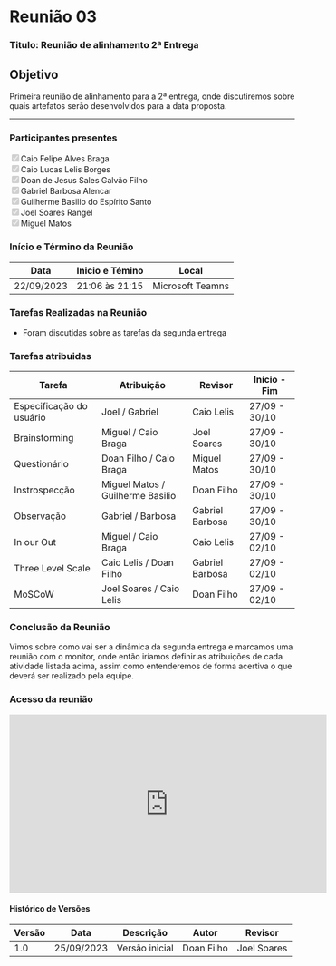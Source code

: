 # **Reunião 03** 
### **Titulo**: Reunião de alinhamento 2ª Entrega

## **Objetivo**
Primeira reunião de alinhamento para a 2ª entrega, onde discutiremos sobre quais artefatos serão desenvolvidos para a data proposta.

---
### **Participantes presentes**
<label><input type="checkbox" checked disabled>Caio Felipe Alves Braga</label><br>
<label><input type="checkbox" checked disabled>Caio Lucas Lelis Borges</label><br>
<label><input type="checkbox" checked disabled>Doan de Jesus Sales Galvão Filho</label><br>
<label><input type="checkbox" checked disabled>Gabriel Barbosa Alencar</label><br>
<label><input type="checkbox" checked disabled>Guilherme Basilio do Espírito Santo</label><br>
<label><input type="checkbox" checked disabled>Joel Soares Rangel</label><br>
<label><input type="checkbox" checked disabled>Miguel Matos</label><br>

### **Início e Término da Reunião**

| Data       | Inicio e Témino | Local            |
|------------|-----------------|------------------|
| 22/09/2023 | 21:06 às 21:15  | Microsoft Teamns |

### **Tarefas Realizadas na Reunião**
- Foram discutidas sobre as tarefas da segunda entrega 
 
### **Tarefas atribuidas** 

| Tarefa | Atribuição | Revisor | Início  -  Fim|
|--------|------------|---------|----------------|
|Especificação do usuário|Joel / Gabriel| Caio Lelis |27/09 - 30/10|   
|Brainstorming| Miguel / Caio Braga |Joel Soares | 27/09 - 30/10|
|Questionário  |Doan Filho / Caio Braga | Miguel Matos| 27/09  - 30/10|   
|Instrospecção  | Miguel Matos / Guilherme Basilio | Doan Filho | 27/09 - 30/10|
|Observação |Gabriel / Barbosa |Gabriel Barbosa | 27/09 - 30/10|
|In our Out|Miguel / Caio Braga | Caio Lelis | 27/09 - 02/10|
|Three Level Scale| Caio Lelis / Doan Filho  | Gabriel Barbosa |27/09 -  02/10|
|MoSCoW|Joel Soares / Caio Lelis| Doan Filho |27/09 -  02/10|



### **Conclusão da Reunião**
Vimos sobre como vai ser a dinâmica da segunda entrega e marcamos uma reunião com o monitor, onde então iríamos definir as atribuições de cada atividade listada acima, assim como entenderemos de forma acertiva o que deverá ser realizado pela equipe. 

### **Acesso da reunião**

<iframe width="560" height="315" src="https://www.youtube.com/embed/ftTU7rF3HNQ?si=n4aC8FPyoV3UtMmq" title="YouTube video player" frameborder="0" allow="accelerometer; autoplay; clipboard-write; encrypted-media; gyroscope; picture-in-picture; web-share" allowfullscreen></iframe>

#### Histórico de Versões

| Versão | Data       | Descrição            | Autor          | Revisor        |
|--------|------------|----------------------|----------------|----------------|
| 1.0    | 25/09/2023 | Versão inicial        | Doan Filho    | Joel Soares    |
 